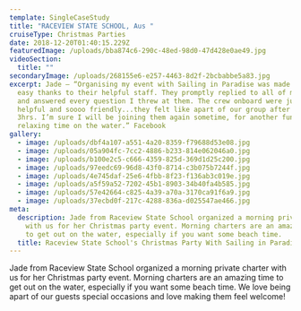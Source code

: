 ```yaml
---
template: SingleCaseStudy
title: "RACEVIEW STATE SCHOOL, Aus "
cruiseType: Christmas Parties
date: 2018-12-20T01:40:15.229Z
featuredImage: /uploads/bba874c6-290c-48ed-98d0-47d428e0ae49.jpg
videoSection:
  title: ""
secondaryImage: /uploads/268155e6-e257-4463-8d2f-2bcbabbe5a83.jpg
excerpt: Jade – “Organising my event with Sailing in Paradise was made super
  easy thanks to their helpful staff. They promptly replied to all of my emails
  and answered every question I threw at them. The crew onboard were just as
  helpful and soooo friendly...they felt like apart of our group after just
  3hrs. I’m sure I will be joining them again sometime, for another fun and
  relaxing time on the water.” Facebook
gallery:
  - image: /uploads/dbf4a107-a551-4a20-8359-f79688d53e08.jpg
  - image: /uploads/05a904fc-7cc2-4886-b233-814e062046a0.jpg
  - image: /uploads/b100e2c5-c666-4359-825d-369d1d25c200.jpg
  - image: /uploads/97eedc69-96d8-43f0-8714-c3b075b7244f.jpg
  - image: /uploads/4e745daf-25e6-4fbb-8f23-f136ab3c019e.jpg
  - image: /uploads/a5f59a52-7202-45b1-8903-34b40fa4b585.jpg
  - image: /uploads/57e42664-c825-4a39-a70a-3170ca91f6a9.jpg
  - image: /uploads/37ecbd0f-217c-4288-836a-d025547ae466.jpg
meta:
  description: Jade from Raceview State School organized a morning private charter
    with us for her Christmas party event. Morning charters are an amazing time
    to get out on the water, especially if you want some beach time.
  title: Raceview State School's Christmas Party With Sailing in Paradise
---
```

Jade from Raceview State School organized a morning private charter with us for her Christmas party event. Morning charters are an amazing time to get out on the water, especially if you want some beach time. We love being apart of our guests special occasions and love making them feel welcome!

